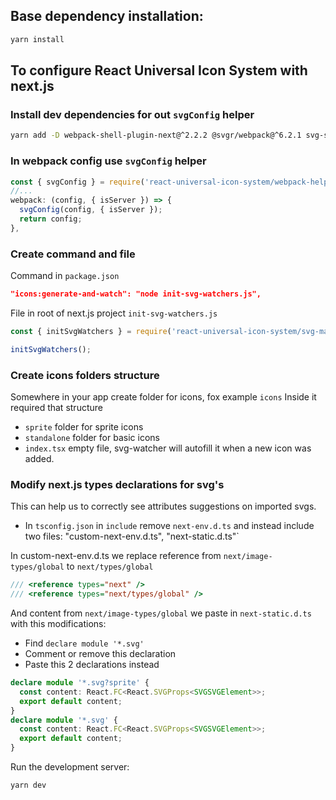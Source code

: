
## Base dependency installation:
```bash
yarn install
```

## To configure React Universal Icon System with next.js
### Install dev dependencies for out `svgConfig` helper
```bash
yarn add -D webpack-shell-plugin-next@^2.2.2 @svgr/webpack@^6.2.1 svg-sprite-loader@^6.0.11
```
### In webpack config use `svgConfig` helper
```js
const { svgConfig } = require('react-universal-icon-system/webpack-helpers');
//...
webpack: (config, { isServer }) => {
  svgConfig(config, { isServer });
  return config;
},
```

### Create command and file
Command in `package.json`
```json
"icons:generate-and-watch": "node init-svg-watchers.js",
```
File in root of next.js project `init-svg-watchers.js`
```js
const { initSvgWatchers } = require('react-universal-icon-system/svg-map-generator');

initSvgWatchers();
```

### Create icons folders structure
Somewhere in your app create folder for icons, fox example `icons`
Inside it required that structure
- `sprite` folder for sprite icons
- `standalone` folder for basic icons
- `index.tsx` empty file, svg-watcher will autofill it when a new icon was added.

### Modify next.js types declarations for svg's
This can help us to correctly see attributes suggestions on imported svgs.
- In `tsconfig.json` in `include` remove `next-env.d.ts` and instead include two files: "custom-next-env.d.ts", "next-static.d.ts"`

In custom-next-env.d.ts we replace reference from `next/image-types/global` to `next/types/global`
```ts
/// <reference types="next" />
/// <reference types="next/types/global" />
```
And content from `next/image-types/global` we paste in `next-static.d.ts` with this modifications:
- Find `declare module '*.svg'`
- Comment or remove this declaration
- Paste this 2 declarations instead

```ts
declare module '*.svg?sprite' {
  const content: React.FC<React.SVGProps<SVGSVGElement>>;
  export default content;
}
declare module '*.svg' {
  const content: React.FC<React.SVGProps<SVGSVGElement>>;
  export default content;
}
```

Run the development server:
```bash
yarn dev
```

